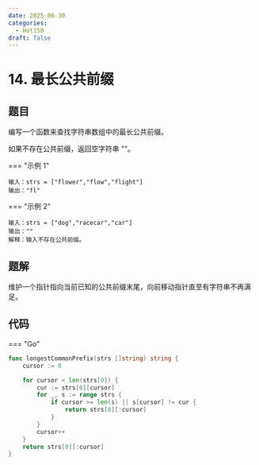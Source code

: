 ```yaml
---
date: 2025-06-30
categories:
  - Hot150
draft: false
---
```


# 14. 最长公共前缀

## 题目

编写一个函数来查找字符串数组中的最长公共前缀。

如果不存在公共前缀，返回空字符串 ""。

=== "示例 1"

```
输入：strs = ["flower","flow","flight"]
输出："fl"
```

=== "示例 2"
```
输入：strs = ["dog","racecar","car"]
输出：""
解释：输入不存在公共前缀。
```

<!-- more -->

## 题解

维护一个指针指向当前已知的公共前缀末尾，向前移动指针直至有字符串不再满足。

## 代码

=== "Go"

```go
func longestCommonPrefix(strs []string) string {
	cursor := 0

	for cursor < len(strs[0]) {
		cur := strs[0][cursor]
		for _, s := range strs {
			if cursor >= len(s) || s[cursor] != cur {
				return strs[0][:cursor]
			}
		}
		cursor++
	}
    return strs[0][:cursor]
}
```
